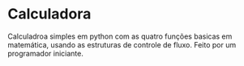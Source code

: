 # Calculadora
 Calculadroa simples em python com as quatro funções basicas em matemática, usando as estruturas de controle de fluxo. 
 Feito por um programador iniciante.
